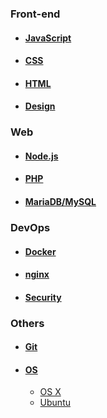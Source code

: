 ### Front-end

* #### [JavaScript](/JavaScript)

* #### [CSS](/CSS)

* #### [HTML](/HTML)

* #### [Design](/Design)

### Web

* #### [Node.js](/Nodejs)

* #### [PHP](/PHP)

* #### [MariaDB/MySQL](/MySQL)

### DevOps

* #### [Docker](/Docker)

* #### [nginx](/nginx)

* #### [Security](/Security)

### Others

* #### [Git](/Git)

* #### [OS](/OS)

  * [OS X](/OS/OSX)
  * [Ubuntu](/OS/Ubuntu)